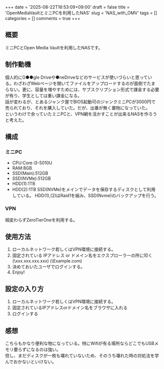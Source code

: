 +++
date = '2025-08-22T16:53:09+09:00'
draft = false
title = 'OpenMediaVaultとミニPCを利用したNAS'
slug = 'NAS_with_OMV'
tags = []
categories = []
comments = true
+++
## 概要
ミニPCとOpen Media Vaultを利用したNASです。
## 制作動機
個人的にG●●gle Driveや●neDriveなどのサービスが使いづらいと思っている。わざわざWebページを開いてファイルをアップロードするのが面倒でたまらない。更に、容量を増やすためには、サブスクリプション形式で課金する必要が有り、学生としては重い課金になる。  
話が変わるが、とあるジャンク屋でBIOS起動可のジャンクミニPCが3000円で売られており、それを購入していた。だが、出番が無く置物になっていた。  
というわけで余っていたミニPCと、VPN網を活かすことが出来るNASを作ろうと考えた。

## 構成
### ミニPC
- CPU:Core i3-5010U
- RAM:8GB
- SSD(Main):512GB
- SSD(NVMe):512GB
- HDD(1):1TB
- HDD(2):1TB
SSD(NVMe)をメインでデータを保存するディスクとして利用している。
HDD(1),(2)はRaid1を組み、SSD(Nvme)のバックアップを行う。
### VPN
相変わらずZeroTierOneを利用する。
## 使用方法
1. ローカルネットワーク若しくはVPN環境に接続する。
2. 固定されている IPアドレス or ドメイン名をエクスプローラーの所に叩く(\\xxx.xxx.xxx.xxx) (\\Example.com)
3. 決めておいたユーザでログインする。
4. Enjoy!

## 設定の入り方
1. ローカルネットワーク若しくはVPN環境に接続する。
2. 固定されているIPアドレスorドメイン名をブラウザに入れる
3. ログインする


## 感想
こちらもかなり便利な物になっている。特にWifiが有る場所ならどこでもUSBメモリ要らずになるのは強い。<br>
但し、まだディスクが一枚も壊れていないため、そのうち壊れた時の対処法を学んでおかないといけない。<br>
